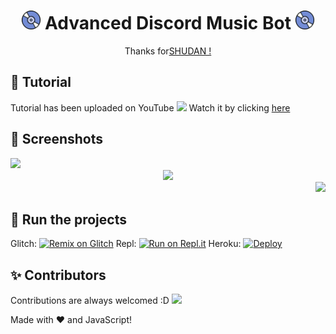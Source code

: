 <h1 align="center"><img src="./assets/Music.gif" width="30px"> Advanced Discord Music Bot <img src="./assets/Music.gif" width="30px"></h1>
<p align="center">Thanks for<a href="https://github.com/SudhanPlayz">SHUDAN !</a></p>


## 📝 Tutorial
Tutorial has been uploaded on YouTube <img src="https://www.youtube.com/about/static/svgs/icons/brand-resources/YouTube_icon_full-color.svg?cache=f2ec7a5" width="30px"> Watch it by clicking [here](www.youtube.com/c/IrfanFebrianSyahputra13)

## 📸 Screenshots

<div align="left"><img src="https://pika-pika.is-inside.me/zJduq9Gn.png"></div><div align="center"><img src="https://pika-pika.is-inside.me/9ufBoGDH.png"></div><div align="right"><img src="https://pika-pika.is-inside.me/8QkGROJv.png"></div>

## 💨 Run the projects
Glitch: [![Remix on Glitch](https://cdn.glitch.com/2703baf2-b643-4da7-ab91-7ee2a2d00b5b%2Fremix-button.svg)](https://glitch.com/edit/#!/import/github/irfanfebrian13/music-bot-discord)
Repl: [![Run on Repl.it](https://repl.it/badge/github/irfanfebrian13/music-bot-discord)](https://repl.it/github/irfanfebrian13/music-bot-discord)
Heroku: [![Deploy](https://www.herokucdn.com/deploy/button.svg)](https://heroku.com/deploy?template=https://github.com/irfanfebrian13/music-bot-discord)
## ✨ Contributors
Contributions are always welcomed :D
<a href="">
  <img src="https://contributors-img.web.app/image?repo=SudhanPlayz/Discord-MusicBot" />
</a>

Made with :heart: and JavaScript!
